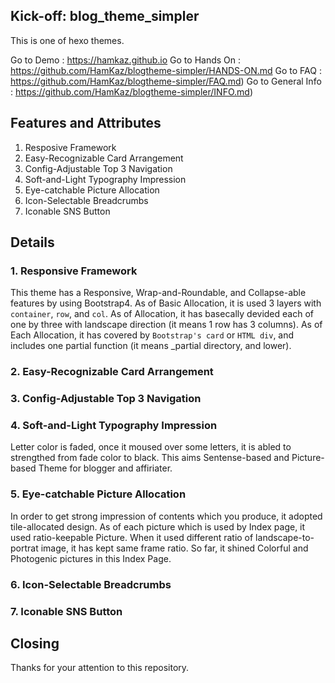 ## Kick-off: blog_theme_simpler
This is one of hexo themes.

Go to Demo : https://hamkaz.github.io
Go to Hands On : https://github.com/HamKaz/blogtheme-simpler/HANDS-ON.md
Go to FAQ : https://github.com/HamKaz/blogtheme-simpler/FAQ.md)
Go to General Info : https://github.com/HamKaz/blogtheme-simpler/INFO.md)

## Features and Attributes
1. Resposive Framework
2. Easy-Recognizable Card Arrangement
3. Config-Adjustable Top 3 Navigation
4. Soft-and-Light Typography Impression
5. Eye-catchable Picture Allocation
6. Icon-Selectable Breadcrumbs
7. Iconable SNS Button 

## Details
### 1. Responsive Framework
This theme has a Responsive, Wrap-and-Roundable, and Collapse-able features by using Bootstrap4.
As of Basic Allocation, it is used 3 layers with `container`, `row`, and `col`.
As of Allocation, it has basecally devided each of one by three with landscape direction (it means 1 row has 3 columns).
As of Each Allocation, it has covered by `Bootstrap's card` or `HTML div`, and includes one partial function (it means _partial directory, and lower).

### 2. Easy-Recognizable Card Arrangement


### 3. Config-Adjustable Top 3 Navigation


### 4. Soft-and-Light Typography Impression
Letter color is faded, once it moused over some letters, it is abled to strengthed from fade color to black. 
This aims Sentense-based and Picture-based Theme for blogger and affiriater.

### 5. Eye-catchable Picture Allocation
In order to get strong impression of contents which you produce, it adopted tile-allocated design.
As of each picture which is used by Index page, it used ratio-keepable Picture.
When it used different ratio of landscape-to-portrat image, it has kept same frame ratio.
So far, it shined Colorful and Photogenic pictures in this Index Page.

### 6. Icon-Selectable Breadcrumbs


### 7. Iconable SNS Button 


## Closing
Thanks for your attention to this repository.

